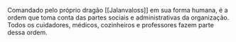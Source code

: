 
Comandado pelo próprio dragão [[Jalanvaloss]] em sua forma humana, é a ordem que toma conta das partes sociais e administrativas da organização. Todos os cuidadores, médicos, cozinheiros e professores fazem parte dessa ordem.